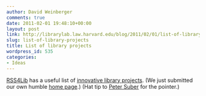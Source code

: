 ```yaml
---
author: David Weinberger
comments: true
date: 2011-02-01 19:48:10+00:00
layout: post
link: http://librarylab.law.harvard.edu/blog/2011/02/01/list-of-library-projects/
slug: list-of-library-projects
title: List of library projects
wordpress_id: 535
categories:
- Ideas
---
```


[RSS4Lib](http://www.rss4lib.com) has a useful list of [innovative library projects](http://www.rss4lib.com/library-labs.html). (We just submitted our own humble [home page](http://www.librarylab.law.harvard.edu/).) (Hat tip to [Peter Suber](http://bit.ly/suber) for the pointer.)
